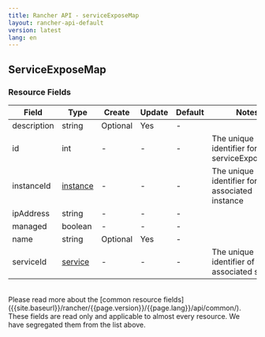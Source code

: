 ```yaml
---
title: Rancher API - serviceExposeMap
layout: rancher-api-default
version: latest
lang: en
---
```


## ServiceExposeMap



### Resource Fields

Field | Type | Create | Update | Default | Notes
---|---|---|---|---|---
description | string | Optional | Yes | - | 
id | int | - | - | - | The unique identifier for the serviceExposeMap
instanceId | [instance]({{site.baseurl}}/rancher/{{page.version}}/{{page.lang}}/api/api-resources/instance/) | - | - | - | The unique identifier for the associated instance
ipAddress | string | - | - | - | 
managed | boolean | - | - | - | 
name | string | Optional | Yes | - | 
serviceId | [service]({{site.baseurl}}/rancher/{{page.version}}/{{page.lang}}/api/api-resources/service/) | - | - | - | The unique identifier of the associated service

<br>
Please read more about the [common resource fields]({{site.baseurl}}/rancher/{{page.version}}/{{page.lang}}/api/common/). These fields are read only and applicable to almost every resource. We have segregated them from the list above.



